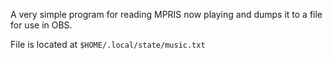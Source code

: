A very simple program for reading MPRIS now playing and dumps it to a file for use in OBS.

File is located at `$HOME/.local/state/music.txt`